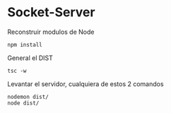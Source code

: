 

# Socket-Server

Reconstruir modulos de Node
```
npm install 
```

General el DIST
```
tsc -w
```

Levantar el servidor, cualquiera de estos 2 comandos
```
nodemon dist/
node dist/
```